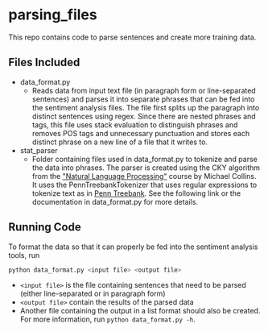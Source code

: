 # parsing_files

This repo contains code to parse sentences and create more training data. 

## Files Included

* data_format.py
  * Reads data from input text file (in paragraph form or line-separated sentences) and parses it into separate phrases that can be fed into the sentiment analysis files. The file first splits up the paragraph into distinct sentences using regex. Since there are nested phrases and tags, this file uses stack evaluation to distinguish phrases and removes POS tags and unnecessary punctuation and stores each distinct phrase on a new line of a file that it writes to.
* stat_parser
  * Folder containing files used in data_format.py to tokenize and parse the data into phrases. The parser is created using the CKY algorithm from the ["Natural Language Processing"](https://class.coursera.org/nlangp-001/class) course by Michael Collins. It uses the PennTreebankTokenizer that uses regular expressions to tokenize text as in [Penn Treebank](https://catalog.ldc.upenn.edu/docs/LDC95T7/cl93.html). See the following link or the documentation in data_format.py for more details.

## Running Code
  
  To format the data so that it can properly be fed into the sentiment analysis tools, run
  ```bash
  python data_format.py <input file> <output file>
  ```
  * ```<input file>``` is the file containing sentences that need to be parsed (either line-separated or in paragraph form)
  * ```<output file>``` contain the results of the parsed data
  * Another file containing the output in a list format should also be created. For more information, run ```python data_format.py -h```.